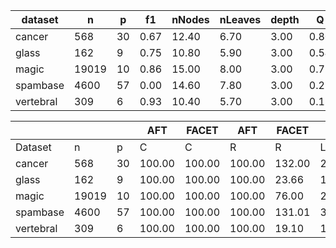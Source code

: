 | dataset | n | p | f1 | nNodes | nLeaves | depth | Q | J |
|---------|---|---|----|--------|---------|-------|---|---|
| cancer | 568 | 30 | 0.67 | 12.40 | 6.70 | 3.00 | 0.80 | 0.15 |
| glass | 162 | 9 | 0.75 | 10.80 | 5.90 | 3.00 | 0.54 | 0.37 |
| magic | 19019 | 10 | 0.86 | 15.00 | 8.00 | 3.00 | 0.75 | 0.53 |
| spambase | 4600 | 57 | 0.00 | 14.60 | 7.80 | 3.00 | 0.27 | 0.17 |
| vertebral | 309 | 6 | 0.93 | 10.40 | 5.70 | 3.00 | 0.18 | 0.47 |


|            |       |     | AFT    | FACET  | AFT   | FACET | AFT   | FACET | AFT   | FACET  |
| ---------- | ----- | --- | ------ | ------ | ----- | ----- | ----- | ----- | ----- | ------ |
| Dataset    | n     | p   | C      | C      | R     | R     | L     | L     | D     | D      |
| cancer | 568 | 30 | 100.00 | 100.00 | 100.00 | 132.00 | 298.49 | 27.89 | 2.90 | 3.20 | 2.90 | 0.16 | 0.16 | 0.15 |
| glass | 162 | 9 | 100.00 | 100.00 | 100.00 | 23.66 | 124.74 | 21.92 | 2.60 | 2.20 | 2.70 | 0.06 | 0.07 | 0.06 |
| magic | 19019 | 10 | 100.00 | 100.00 | 100.00 | 76.00 | 295.00 | 29.40 | 2.10 | 1.70 | 2.10 | 0.11 | 0.10 | 0.09 |
| spambase | 4600 | 57 | 100.00 | 100.00 | 100.00 | 131.01 | 348.50 | 34.29 | 2.50 | 7.50 | 2.80 | 0.01 | 0.03 | 0.01 |
| vertebral | 309 | 6 | 100.00 | 100.00 | 100.00 | 19.10 | 124.39 | 19.31 | 1.60 | 1.20 | 1.40 | 0.07 | 0.06 | 0.07 |
